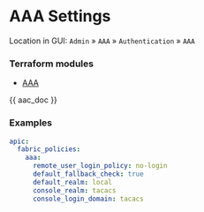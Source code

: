 # AAA Settings

Location in GUI:
`Admin` » `AAA` » `Authentication` » `AAA`

### Terraform modules

* [AAA](https://registry.terraform.io/modules/netascode/aaa/aci/latest)

{{ aac_doc }}

### Examples

```yaml
apic:
  fabric_policies:
    aaa:
      remote_user_login_policy: no-login
      default_fallback_check: true
      default_realm: local
      console_realm: tacacs
      console_login_domain: tacacs
```
